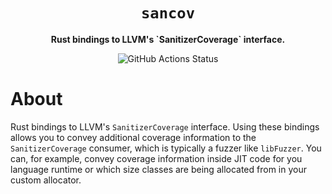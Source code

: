 <div align="center">

  <h1><code>sancov</code></h1>

  <p><strong>Rust bindings to LLVM's `SanitizerCoverage` interface.</strong></p>

  <img alt="GitHub Actions Status" src="https://github.com/rust-fuzz/sancov/workflows/Rust/badge.svg"/>

</div>

# About

Rust bindings to LLVM's `SanitizerCoverage` interface. Using these bindings
allows you to convey additional coverage information to the `SanitizerCoverage`
consumer, which is typically a fuzzer like `libFuzzer`. You can, for example,
convey coverage information inside JIT code for you language runtime or which
size classes are being allocated from in your custom allocator.
